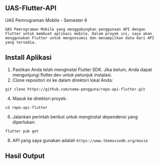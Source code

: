 ## UAS-Flutter-API
UAS Pemrograman Mobile - Semester 6

```UAS Pemrograman Mobile yang menggabungkan penggunaan API dengan Flutter untuk membuat aplikasi mobile. Dalam proyek ini, saya akan menggunakan Flutter untuk mengonsumsi dan menampilkan data dari API yang tersedia.```

## Install Aplikasi

1. Pastikan Anda telah menginstal Flutter SDK. Jika belum, Anda dapat mengunjungi flutter.dev untuk petunjuk instalasi.
2. Clone repositori ini ke dalam direktori lokal Anda:
```shell
git clone https://github.com/nama-pengguna/repo-api-flutter.git
```
4. Masuk ke direktori proyek:
```shell
cd repo-api-flutter
```
6. Jalankan perintah berikut untuk menginstal dependensi yang diperlukan:
```shell
flutter pub get
```
8. API yang saya gunakan adalah ```https://www.themoviedb.org/movie```


## Hasil Output


